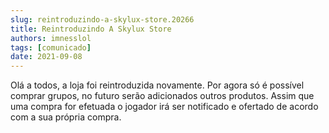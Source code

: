 ```yaml
---
slug: reintroduzindo-a-skylux-store.20266
title: Reintroduzindo A Skylux Store
authors: imnesslol
tags: [comunicado]
date: 2021-09-08
---
```


Olá a todos, a loja foi reintroduzida novamente. Por agora só é possível comprar grupos, no futuro serão adicionados outros produtos. Assim que uma compra for efetuada o jogador irá ser notificado e ofertado de acordo com a sua própria compra.